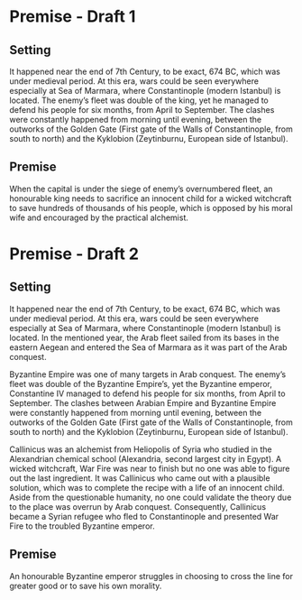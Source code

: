 # Premise - Draft 1

## Setting

It happened near the end of 7th Century, to be exact, 674 BC, which was under medieval period. At this era, wars could be seen everywhere especially at Sea of Marmara, where Constantinople (modern Istanbul) is located. The enemy’s fleet was double of the king, yet he managed to defend his people for six months, from April to September. The clashes were constantly happened from morning until evening, between the outworks of the Golden Gate (First gate of the Walls of Constantinople, from south to north) and the Kyklobion (Zeytinburnu, European side of Istanbul).

## Premise

When the capital is under the siege of enemy’s overnumbered fleet, an honourable king needs to sacrifice an innocent child for a wicked witchcraft to save hundreds of thousands of his people, which is opposed by his moral wife and encouraged by the practical alchemist.

# Premise - Draft 2

## Setting

It happened near the end of 7th Century, to be exact, 674 BC, which was under medieval period. At this era, wars could be seen everywhere especially at Sea of Marmara, where Constantinople (modern Istanbul) is located. In the mentioned year, the Arab fleet sailed from its bases in the eastern Aegean and entered the Sea of Marmara as it was part of the Arab conquest.

Byzantine Empire was one of many targets in Arab conquest. The enemy’s fleet was double of the Byzantine Empire’s, yet the Byzantine emperor, Constantine IV managed to defend his people for six months, from April to September. The clashes between Arabian Empire and Byzantine Empire were constantly happened from morning until evening, between the outworks of the Golden Gate (First gate of the Walls of Constantinople, from south to north) and the Kyklobion (Zeytinburnu, European side of Istanbul).

Callinicus was an alchemist from Heliopolis of Syria who studied in the Alexandrian chemical school (Alexandria, second largest city in Egypt). A wicked witchcraft, War Fire was near to finish but no one was able to figure out the last ingredient. It was Callinicus who came out with a plausible solution, which was to complete the recipe with a life of an innocent child. Aside from the questionable humanity, no one could validate the theory due to the place was overrun by Arab conquest. Consequently, Callinicus became a Syrian refugee who fled to Constantinople and presented War Fire to the troubled Byzantine emperor.

## Premise

An honourable Byzantine emperor struggles in choosing to cross the line for greater good or to save his own morality.
